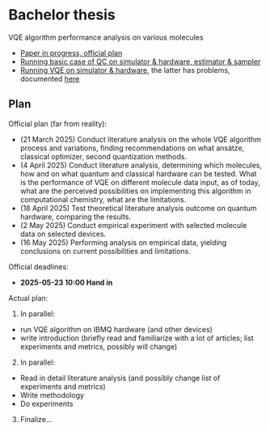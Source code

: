 # Bachelor thesis

VQE algorithm performance analysis on various molecules

- [Paper in progress, official plan](https://www.overleaf.com/read/zpvkyxyfzpmn#c1c979)
- [Running basic case of QC on simulator & hardware, estimator & sampler](./../GENERAL/qiskit-tryouts/RUNNING_BASIC_CIRCUIT.ipynb)
- [Running VQE on simulator & hardware](./R!-run-on-q-hardware/R1-run-on-q-hardware.ipynb), the latter has problems, documented [here](./R!-run-on-q-hardware/Failing_vqe_case.ipynb)

## Plan

Official plan (far from reality):

- (21 March 2025) Conduct literature analysis on the whole VQE algorithm process and variations, finding recommendations on what ansätze, classical optimizer, second quantization methods.
- (4 April 2025) Conduct literature analysis, determining which molecules, how and on what quantum and classical hardware can be tested. What is the performance of VQE on different molecule data input, as of today, what are the perceived possibilities on implementing this algorithm in computational chemistry, what are the limitations.
- (18 April 2025) Test theoretical literature analysis outcome on quantum hardware, comparing the results.
- (2 May 2025) Conduct empirical experiment with selected molecule data on selected devices.
- (16 May 2025) Performing analysis on empirical data, yielding conclusions on current possibilities and limitations.

Official deadlines:

- **2025-05-23 10:00 Hand in**

Actual plan:

1. In parallel:

- run VQE algorithm on IBMQ hardware (and other devices)
- write introduction (briefly read and familiarize with a lot of articles; list experiments and metrics, possibly will change)

2. In parallel:

- Read in detail literature analysis (and possibly change list of experiments and metrics)
- Write methodology
- Do experiments

3. Finalize...
